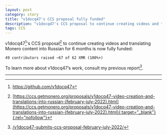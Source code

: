 ```yaml
---
layout: post
category: story
title: "v1docq47's CCS proposal fully funded"
description: "v1docq47's CCS proposal to continue creating videos and translating Monero content into Russian for 6 months is now fully funded."
tags: CCS
---
```


v1docq47[^1]'s CCS proposal[^2] to continue creating videos and translating Monero content into Russian for 6 months is now fully funded:

```
49 contributors raised ~67 of 62 XMR (100%+)
```

To learn more about v1docq47’s work, consult my previous report[^3].

---

[^1]: https://github.com/v1docq47
[^2]: [https://ccs.getmonero.org/proposals/v1docq47-video-creation-and-translations-into-russian-(february-july-2022).html](https://ccs.getmonero.org/proposals/v1docq47-video-creation-and-translations-into-russian-(february-july-2022).html){:target="_blank"}{:rel="nofollow"}
[^3]: [/v1docq47-submits-ccs-proposal-february-july-2022/](/v1docq47-submits-ccs-proposal-february-july-2022/)

